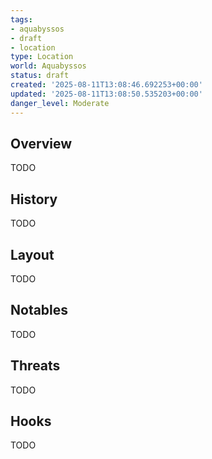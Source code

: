 ```yaml
---
tags:
- aquabyssos
- draft
- location
type: Location
world: Aquabyssos
status: draft
created: '2025-08-11T13:08:46.692253+00:00'
updated: '2025-08-11T13:08:50.535203+00:00'
danger_level: Moderate
---
```



## Overview

TODO
## History

TODO
## Layout

TODO
## Notables

TODO
## Threats

TODO
## Hooks

TODO
